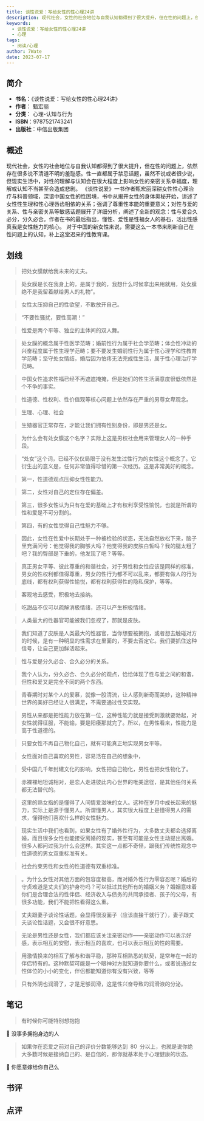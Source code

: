 ```yaml
---
title: 谈性说爱：写给女性的性心理24讲
description: 现代社会，女性的社会地位与自我认知都得到了很大提升，但在性的问题上，依然存在很多说不清道不明的羞耻感。性一直都属于禁忌话题，虽然不说或者很少说，但现实生活中，对性的理解与认知会在很大程度上影响女性的亲密关系幸福度，理解或认知不当甚至会造成悲剧。 《谈性说爱
keywords:
  - 谈性说爱：写给女性的性心理24讲
  - 心理
tags:
  - 阅读/心理
author: 7Wate
date: 2023-07-17
---
```


## 简介

- **书名**：《谈性说爱：写给女性的性心理24讲》
- **作者**： 甄宏丽
- **分类**： 心理-认知与行为
- **ISBN**：9787521743241
- **出版社**：中信出版集团

## 概述

现代社会，女性的社会地位与自我认知都得到了很大提升，但在性的问题上，依然存在很多说不清道不明的羞耻感。性一直都属于禁忌话题，虽然不说或者很少说，但现实生活中，对性的理解与认知会在很大程度上影响女性的亲密关系幸福度，理解或认知不当甚至会造成悲剧。 《谈性说爱》一书作者甄宏丽深耕女性性心理治疗与科普领域，深谙中国女性的性困境，书中从揭开女性的身体奥秘开始，讲述了女性性生理和性心理唇齿相依的关系；强调了尊重性本能的重要意义；对性与爱的关系、性与亲密关系等敏感话题展开了详细分析，阐述了全新的观念：性与爱合久必分，分久必合。作者在书的最后指出，懂性、爱性是性福女人的基石，活出性感真我是女性魅力的核心。 对于中国的新女性来说，需要这么一本书来刷新自己在性问题上的认知，补上这堂迟来的性教育课。

## 划线 
 

> 把处女膜献给我未来的丈夫。 

> 处女膜是长在我身上的，是属于我的，我想什么时候拿出来用就用，处女膜绝不是我留着献给男人的礼物”。 

> 女性太压抑自己的性欲望，不敢放开自己。 

> “不要性骚扰，要性高潮！” 

> 性爱是两个平等、独立的主体间的双人舞。 

> 处女膜的概念属于性医学范畴；婚前性行为属于社会学范畴；体会性冲动的兴奋程度属于性生理学范畴；要不要发生婚前性行为属于性心理学和性教育学范畴；坚守处女情结，婚后因为怕疼无法完成性生活，属于性心理治疗学范畴。 

> 中国女性追求性福已经不再遮遮掩掩，但是她们的性生活满意度很低依然是个不争的事实。 

> 性道德、性权利、性价值观等核心问题上依然存在严重的男尊女卑观念。 

> 生理、心理、社会 

> 生殖器官正常存在，才能让我们拥有性别身份，即是男还是女。 

> 为什么会有处女膜这个名字？实际上这是男权社会用来管理女人的一种手段。 

> “处女”这个词，已经不仅仅局限于没有发生过性行为的女性这个概念了。它衍生出的意义是，任何非常值得珍惜的第一次经历。这是非常美好的概念。 

> 第一，性道德观点压抑女性性能力。 

> 第二，女性对自己的定位存在偏差。 

> 第三，很多女性认为只有在爱的基础上才有权利享受性愉悦，也就是所谓的性和爱是不可分割的。 

> 第四，有的女性觉得自己性魅力不够。 

> 因此，女性在性爱中长期处于一种被检验的状态，无法自然放松下来，脑子里充满问号：他觉得我的胸够大吗？他觉得我的皮肤白皙吗？我的腿太粗了吧？我的臀部是下垂的，他发现了吧？等等。 

> 真正男女平等、彼此尊重的和谐社会，对于男性和女性应该是同样的标准，男女的性权利都值得尊重，男女的性行为都不可以乱来，都要有做人的行为底线，都有权利获得性愉悦，都有权利获得性的隐私保护，等等。 

> 客观地去感受，积极地去接纳。 

> 吃甜品不仅可以疏解消极情绪，还可以产生积极情绪。 

> 人类最大的性器官可能被我们忽视了，那就是皮肤。 

> 我们知道了皮肤是人类最大的性器官，当你想要被拥抱，或者想去触碰对方的时候，是有一种明显的性需求在里面的，不要去否定它。我们要抓住这种信号，让自己更加鲜活起来。 

> 性与爱是分久必合、合久必分的关系。 

> 我个人认为，分久必合、合久必分的观点，恰恰体现了性与爱之间的和谐，但性和爱又是完全不同的两个东西。 

> 青春期时对某个人的爱慕，就像一股清流，让人感到新奇而美妙，这种精神世界的美好已经让人很满足，不需要通过性交实现。 

> 男性从来都是把性能力放在第一位，这种性能力就是接受刺激就要勃起，对女性就得征服，不能输，要是阳痿那就完了。所以，在男性看来，性能力是高于性道德的。 

> 只要女性不再自己物化自己，就有可能真正地实现男女平等。 

> 女性面对自己喜欢的男性，容易活在自己的想象中， 

> 受中国几千年封建文化的影响，女性把自己物化，男性也把女性物化了。 

> 赤裸裸地坦诚相对，是恋人走进彼此内心世界的唯美途径，是其他任何关系都无法替代的。 

> 这里的熟女指的是懂得了人间情爱滋味的女人。这种在岁月中成长起来的魅力，实际上是源于懂男人。所谓懂男人，其实很大程度上是懂得男人的需求，懂得他们喜欢什么样的女性魅力。 

> 现实生活中我们也看到，如果女性有了婚外性行为，大多数丈夫都会选择离婚，而且很多女性也能接受离婚的现实，甚至有可能是女性主动提出离婚。很多人都问过我为什么会这样。其实这一点都不奇怪，跟我们传统性观念中性道德的男女双重标准有关。 

> 社会约束男性和女性的性道德有双重标准。 

> 。为什么女性对其他方面的包容度极高，而对婚外性行为零容忍呢？婚后的守贞难道是丈夫们的护身符吗？可以抵过其他所有的婚姻义务？婚姻意味着你们是合理合法的性伴侣、经济收入与债务的共同承担者、孩子的父母，有很多功能，我们不能把性看得这么重。 

> 丈夫跟妻子谈论性话题，会显得很没面子（应该直接干就行了），妻子跟丈夫谈论性话题，又会很不好意思。 

> 无论是男性还是女性，我们都应该关注亲密动作——亲密动作可以表示好感，表示相互的安慰，表示相互的喜欢，也可以表示相互的性的需要。 

> 用激情换来的相互了解与和谐平稳，那种互相熟悉的默契，是常年在一起的伴侣特有的。这种默契可能是一个眼神对方就知道你要什么，或者说通过女性体位的小小的变化，伴侣都能知道你有没有兴致，等等 

> 只有外阴也润滑了，才是足够润滑，这是性兴奋导致的润滑液的分泌。

## 笔记


> 有时候你可能特别想抱抱

💭 没事多拥抱身边的人

> 如果你在恋爱之前对自己的评价分数能够达到 80 分以上，也就是说你绝大多数时候是接纳自己的、是自信的，那你就基本处于心理健康的状态。

💭 你愿意嫁给你自己么

## 书评


## 点评
